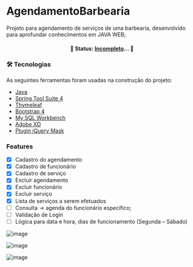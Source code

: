 # AgendamentoBarbearia

Projeto para agendamento de serviços de uma barbearia, desenvolvido para aprofundar conhecimentos em JAVA WEB;

<h4 align="center"> 
	🚧  Status:  <a href="#features">Incompleto</a>...  🚧
</h4>


### 🛠 Tecnologias

As seguintes ferramentas foram usadas na construção do projeto:

- [Java](https://www.java.com/pt-BR/)
- [Spring Tool Suite 4](https://spring.io/tools)
- [Thymeleaf](https://www.thymeleaf.org/)
- [Bootstrap 4](https://getbootstrap.com.br/)
- [My SQL Workbench](https://www.mysql.com/products/workbench/)
- [Adobe XD](https://www.adobe.com/br/products/xd.html)
- [Plugin jQuery Mask](https://plugins.jquery.com/mask/)


### <a id="features">Features</a>

- [x] Cadastro do agendamento
- [x] Cadastro de funcionário
- [x] Cadastro de serviço
- [x] Excluir agendamento
- [x] Excluir funcionário
- [x] Excluir serviço
- [x] Lista de serviços a serem efetuados
- [ ] Consulta -> agenda do funcionário específico;
- [ ] Validação de Login
- [ ] Lógica para data e hora, dias de funcionamento (Segunda – Sábado)

![image](https://user-images.githubusercontent.com/54810933/109660931-2f846680-7b48-11eb-86e8-7e1fe04c1141.png)

![image](https://user-images.githubusercontent.com/54810933/109661140-6bb7c700-7b48-11eb-96d8-aa825486ee29.png)

![image](https://user-images.githubusercontent.com/54810933/109661396-b5a0ad00-7b48-11eb-8554-f285722d6edc.png)
